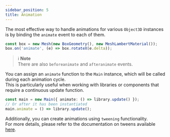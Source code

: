 ```yaml
---
sidebar_position: 5
title: Animation
---
```


The most effective way to handle animations for various `Object3D` instances is by binding the `animate` event to each of them.

```typescript
const box = new Mesh(new BoxGeometry(), new MeshLambertMaterial());
box.on('animate', (e) => box.rotateX(e.delta));
```

> ℹ️ **Note** <br />
> There are also `beforeanimate` and `afteranimate` events. 

You can assign an `animate` function to the `Main` instance, which will be called during each animation cycle. <br />
This is particularly useful when working with libraries or components that require a continuous update function.

```typescript
const main = new Main({ animate: () => library.update() });
// Or after it has been instantiated
main.animate = () => library.update();
```

Additionally, you can create animations using `tweening` functionality. <br />
For more details, please refer to the documentation on tweens available [here](tweening).

